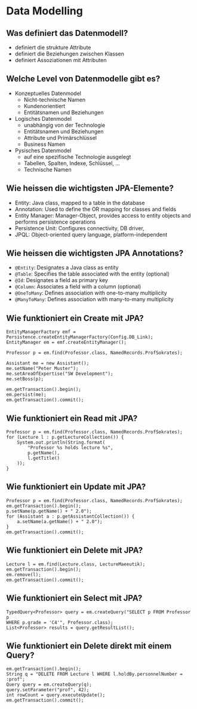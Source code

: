 # Data Modelling

## Was definiert das Datenmodell?
* definiert die strukture Attribute
* definiert die Beziehungen zwischen Klassen
* definiert Assoziationen mit Attributen

## Welche Level von Datenmodelle gibt es?
* Konzeptuelles Datenmodel
    * Nicht-technische Namen
    * Kundenorientiert
    * Entitätsnamen und Beziehungen
* Logisches Datenmodel
    * unabhängig von der Technologie
    * Entitätsnamen und Beziehungen
    * Attribute und Primärschlüssel
    * Business Namen
* Pysisches Datenmodel
    * auf eine spezifische Technologie ausgelegt
    * Tabellen, Spalten, Indexe, Schlüssel, ...
    * Technische Namen

## Wie heissen die wichtigsten JPA-Elemente?
* Entity: Java class, mapped to a table in the database
* Annotation: Used to define the OR mapping for classes and fields
* Entity Manager: Manager-Object, provides access to entity objects and performs persistence operations
* Persistence Unit: Configures connectivity, DB driver, 
* JPQL: Object-oriented query language, platform-independent

## Wie heissen die wichtigsten JPA Annotations?
* `@Entity`: Designates a Java class as entity
* `@Table`: Specifies the table associated with the entity (optional)
* `@Id`: Designates a field as primary key
* `@Column`: Associates a field with a column (optional)
* `@OneToMany`: Defines association with one-to-many multiplicity
* `@ManyToMany`: Defines association with many-to-many multiplicity

## Wie funktioniert ein Create mit JPA?
```
EntityManagerFactory emf = Persistence.createEntityManagerFactory(Config.DB_Link);
EntityManager em = emf.createEntityManager();

Professor p = em.find(Professor.class, NamedRecords.ProfSokrates);

Assistant me = new Assistant();
me.setName("Peter Muster");
me.setAreaOfExpertise("SW Development");
me.setBoss(p);

em.getTransaction().begin();
em.persist(me);
em.getTransaction().commit();
```

## Wie funktioniert ein Read mit JPA?
```
Professor p = em.find(Professor.class, NamedRecords.ProfSokrates);
for (Lecture l : p.getLectureCollection()) {
	System.out.println(String.format(
		"Professor %s holds lecture %s", 
		p.getName(), 
		l.getTitle()
	));
}
```

## Wie funktioniert ein Update mit JPA?
```
Professor p = em.find(Professor.class, NamedRecords.ProfSokrates);
em.getTransaction().begin();
p.setName(p.getName() + " 2.0");
for (Assistant a : p.getAssistantCollection()) {
	a.setName(a.getName() + " 2.0");
}
em.getTransaction().commit();
```

## Wie funktioniert ein Delete mit JPA?
```
Lecture l = em.find(Lecture.class, LectureMaeeutik);
em.getTransaction().begin();
em.remove(l);
em.getTransaction().commit();
```

## Wie funktioniert ein Select mit JPA?
```
TypedQuery<Professor> query = em.createQuery("SELECT p FROM Professor p
WHERE p.grade = 'C4'", Professor.class);
List<Professor> results = query.getResultList();
```

## Wie funktioniert ein Delete direkt mit einem Query?
```
em.getTransaction().begin();
String q = "DELETE FROM Lecture l WHERE l.holdBy.personnelNumber = :prof";
Query query = em.createQuery(q);
query.setParameter("prof", 42);
int rowCount = query.executeUpdate();
em.getTransaction().commit();
```

